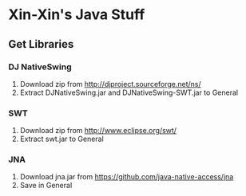 # Xin-Xin's Java Stuff

## Get Libraries

### DJ NativeSwing

1. Download zip from http://djproject.sourceforge.net/ns/
2. Extract DJNativeSwing.jar and DJNativeSwing-SWT.jar to General

### SWT

1. Download zip from http://www.eclipse.org/swt/
2. Extract swt.jar to General

### JNA

1. Download jna.jar from https://github.com/java-native-access/jna
2. Save in General
